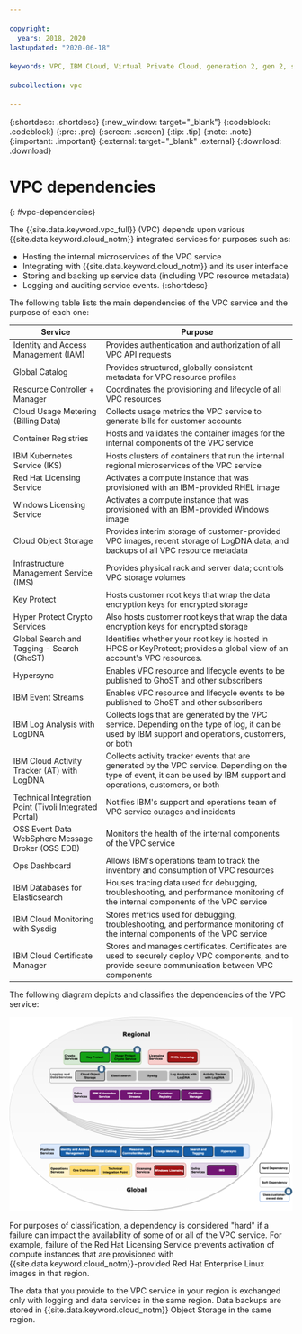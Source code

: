 ```yaml
---

copyright:
  years: 2018, 2020
lastupdated: "2020-06-18"

keywords: VPC, IBM CLoud, Virtual Private Cloud, generation 2, gen 2, system dependencies, dependencies, hard dependency

subcollection: vpc

---
```


{:shortdesc: .shortdesc}
{:new_window: target="_blank"}
{:codeblock: .codeblock}
{:pre: .pre}
{:screen: .screen}
{:tip: .tip}
{:note: .note}
{:important: .important}
{:external: target="_blank" .external}
{:download: .download}

# VPC dependencies
{: #vpc-dependencies}

The {{site.data.keyword.vpc_full}} (VPC) depends upon various {{site.data.keyword.cloud_notm}} integrated services for purposes such as:

* Hosting the internal microservices of the VPC service 
* Integrating with {{site.data.keyword.cloud_notm}} and its user interface
* Storing and backing up service data (including VPC resource metadata)
* Logging and auditing service events.
{:shortdesc}


The following table lists the main dependencies of the VPC service and the purpose of each one:

| Service | Purpose |
| ------- | ------- |
| Identity and Access Management (IAM) | Provides authentication and authorization of all VPC API requests |
| Global Catalog | Provides structured, globally consistent metadata for VPC resource profiles |
| Resource Controller + Manager | Coordinates the provisioning and lifecycle of all VPC resources |
| Cloud Usage Metering (Billing Data) | Collects usage metrics the VPC service to generate bills for customer accounts |
| Container Registries | Hosts and validates the container images for the internal components of the VPC service |
| IBM Kubernetes Service (IKS) | Hosts clusters of containers that run the internal regional microservices of the VPC service |
| Red Hat Licensing Service | Activates a compute instance that was provisioned with an IBM-provided RHEL image |
| Windows Licensing Service | Activates a compute instance that was provisioned with an IBM-provided Windows image |
| Cloud Object Storage | Provides interim storage of customer-provided VPC images, recent storage of LogDNA data, and backups of all VPC resource metadata |
| Infrastructure Management Service (IMS) | Provides physical rack and server data; controls VPC storage volumes |
| Key Protect | Hosts customer root keys that wrap the data encryption keys for encrypted storage |
| Hyper Protect Crypto Services | Also hosts customer root keys that wrap the data encryption keys for encrypted storage |
| Global Search and Tagging - Search (GhoST) |  Identifies whether your root key is hosted in HPCS or KeyProtect; provides a global view of an account's VPC resources.
| Hypersync | Enables VPC resource and lifecycle events to be published to GhoST and other subscribers |
| IBM Event Streams | Enables VPC resource and lifecycle events to be published to GhoST and other subscribers |
| IBM Log Analysis with LogDNA | Collects logs that are generated by the VPC service. Depending on the type of log, it can be used by IBM support and operations, customers, or both |
| IBM Cloud Activity Tracker (AT) with LogDNA | Collects activity tracker events that are generated by the VPC service. Depending on the type of event, it can be used by IBM support and operations, customers, or both |
| Technical Integration Point (Tivoli Integrated Portal) | Notifies IBM's support and operations team of VPC service outages and incidents |
| OSS Event Data WebSphere Message Broker (OSS EDB) | Monitors the health of the internal components of the VPC service |
| Ops Dashboard | Allows IBM's operations team to track the inventory and consumption of VPC resources |
| IBM Databases for Elasticsearch | Houses tracing data used for debugging, troubleshooting, and performance monitoring of the internal components of the VPC service |
| IBM Cloud Monitoring with Sysdig | Stores metrics used for debugging, troubleshooting, and performance monitoring of the internal components of the VPC service |
| IBM Cloud Certificate Manager | Stores and manages certificates. Certificates are used to securely deploy VPC components, and to provide secure communication between VPC components |


The following diagram depicts and classifies the dependencies of the VPC service:

![VPC Dependency Diagram](images/vpc-dependencies.png)

For purposes of classification, a dependency is considered "hard" if a failure can impact the
availability of some of or all of the VPC service. For example, failure of the Red Hat Licensing Service prevents activation of compute instances that are provisioned with {{site.data.keyword.cloud_notm}}-provided Red Hat Enterprise Linux images in that region.

The data that you provide to the VPC service in your region is exchanged only with logging and
data services in the same region. Data backups are stored in {{site.data.keyword.cloud_notm}} Object Storage in the same region.

<!-- Acrolinx = 89 -->
